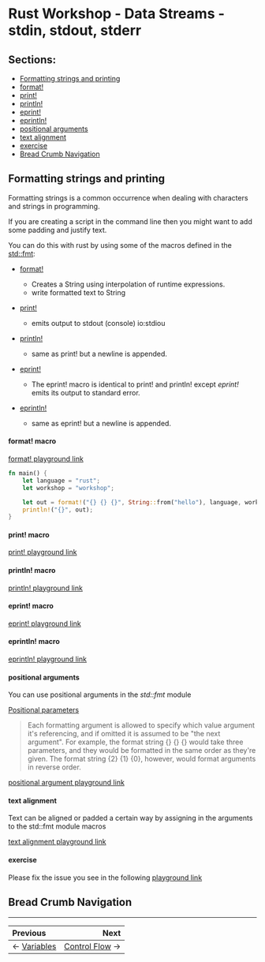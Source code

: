 # Rust Workshop - Data Streams - stdin, stdout, stderr

## Sections:

* [Formatting strings and printing](#formatting-strings-and-printing)
* [format!](#format\!-macro)
* [print!](#print\!-macro)
* [println!](#println\!-macro)
* [eprint!](#eprint\!-macro)
* [eprintln!](#eprint\!-macro)
* [positional arguments](#positional-arguments)
* [text alignment](#text-alignment)
* [exercise](#exercise)
* [Bread Crumb Navigation](#bread-crumb-navigation)

## Formatting strings and printing

Formatting strings is a common occurrence when dealing with characters and strings in programming.

If you are creating a script in the command line then you might want to add some padding and justify text.

You can do this with rust by using some of the macros defined in the [std::fmt](https://doc.rust-lang.org/std/fmt):

* [format!](https://doc.rust-lang.org/std/macro.format.html)
    * Creates a String using interpolation of runtime expressions.
    * write formatted text to String

* [print!](https://doc.rust-lang.org/std/fmt/#print)
    * emits output to stdout (console) io:stdiou

* [println!](https://doc.rust-lang.org/std/macro.println.html)
    * same as print! but a newline is appended.

* [eprint!](https://doc.rust-lang.org/std/fmt/#eprint)
    * The eprint! macro is identical to print! and println! except *eprint!* emits its output to standard error.

* [eprintln!](https://doc.rust-lang.org/std/macro.eprintln.html)
    * same as eprint! but a newline is appended.

#### format! macro

[format! playground link](https://play.rust-lang.org/?version=stable&mode=debug&edition=2018&gist=404cca813e347f58b6b442a1aa890e1e)

```rust
fn main() {
    let language = "rust";
    let workshop = "workshop";

    let out = format!("{} {} {}", String::from("hello"), language, workshop);
    println!("{}", out);
}
```

#### print! macro

[print! playground link](https://play.rust-lang.org/?version=stable&mode=debug&edition=2018&gist=0e33f47d8dd7966f25148f246c60d812)

#### println! macro

[println! playground link](https://play.rust-lang.org/?version=stable&mode=debug&edition=2018&gist=c847dec8d6df6013b9b54099405aac07)

#### eprint! macro

[eprint! playground link](https://play.rust-lang.org/?version=stable&mode=debug&edition=2018&gist=758ea8e092566fc4129730f7d8c39ac0)

#### eprintln! macro

[eprintln! playground link](https://play.rust-lang.org/?version=stable&mode=debug&edition=2018&gist=c122370aea3d1040d1a6233bc0e7331b)

#### positional arguments

You can use positional arguments in the *std::fmt* module

[Positional parameters](https://doc.rust-lang.org/std/fmt/#positional-parameters)

> Each formatting argument is allowed to specify which value argument it's referencing, and if omitted it is assumed to be "the next argument". For example, the format string {} {} {} would take three parameters, and they would be formatted in the same order as they're given. The format string {2} {1} {0}, however, would format arguments in reverse order.

[positional argument playground link](https://play.rust-lang.org/?version=stable&mode=debug&edition=2018&gist=8a7f22da3006013a008034ad3fa9d0c2)

#### text alignment

Text can be aligned or padded a certain way by assigning in the arguments to the std::fmt module macros

[text alignment playground link](https://play.rust-lang.org/?version=stable&mode=debug&edition=2018&gist=37ca1d2ad04c66be91baf746fcf36cb1)

#### exercise

Please fix the issue you see in the following [playground link](https://play.rust-lang.org/?version=stable&mode=debug&edition=2018&gist=299c6ac05558f1715a5c3797372fef1d)

## Bread Crumb Navigation
_________________________

Previous | Next
:------- | ---:
← [Variables](./variables.md) | [Control Flow](./control_flow.md) →
